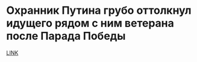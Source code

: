 # Охранник Путина грубо оттолкнул идущего рядом с ним ветерана после Парада Победы



[LINK](https://varlamov.ru/2913535.html)